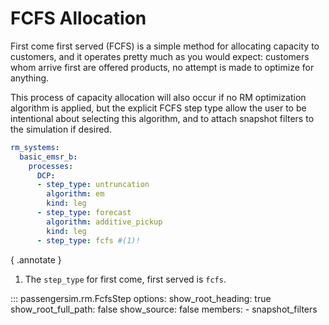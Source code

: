 # FCFS Allocation

First come first served (FCFS) is a simple method for allocating capacity to
customers, and it operates pretty much as you would expect: customers whom arrive
first are offered products, no attempt is made to optimize for anything.

This process of capacity allocation will also occur if no RM optimization algorithm
is applied, but the explicit FCFS step type allow the user to be intentional
about selecting this algorithm, and to attach snapshot filters to the simulation
if desired.

```yaml title="example.yaml" hl_lines="11-13"
rm_systems:
  basic_emsr_b:
    processes:
      DCP:
      - step_type: untruncation
        algorithm: em
        kind: leg
      - step_type: forecast
        algorithm: additive_pickup
        kind: leg
      - step_type: fcfs #(1)!
```
{ .annotate }

1.  The `step_type` for first come, first served is `fcfs`.


::: passengersim.rm.FcfsStep
    options:
      show_root_heading: true
      show_root_full_path: false
      show_source: false
      members:
        - snapshot_filters
